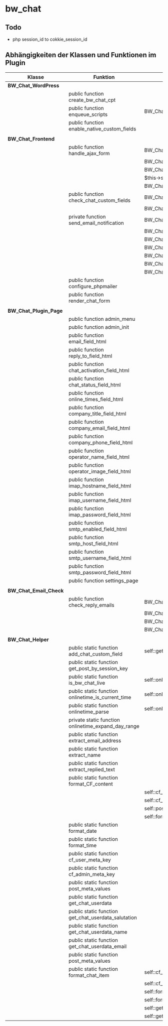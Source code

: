 # bw_chat

## Todo 
- php session_id to cokkie_session_id 


## Abhängigkeiten der Klassen und Funktionen im Plugin

| Klasse              | Funktion                            | Abhängigkeiten                          |
|---------------------|-------------------------------------|-----------------------------------------|
| **BW_Chat_WordPress** |                                     |                                         |
|                     | public function create_bw_chat_cpt  |                                         |
|                     | public function enqueue_scripts     | BW_Chat_Helper::get_post_by_session_key |
|                     | public function enable_native_custom_fields |                                 |
|                     |                                     |                                         |
|  **BW_Chat_Frontend** |                                     |                                         |
|                     | public function handle_ajax_form    | BW_Chat_Helper::get_post_by_session_key |
|                     |                                     | BW_Chat_Helper::cf_user_meta_key        |
|                     |                                     | BW_Chat_Helper::add_chat_custom_field   |
|                     |                                     | $this->send_email_notification          |
|                     |                                     | BW_Chat_Helper::format_CF_content       |
|                     | public function check_chat_custom_fields | BW_Chat_Helper::get_post_by_session_key |
|                     |                                     | BW_Chat_Helper::format_CF_content       |
|                     | private function send_email_notification | BW_Chat_Helper::extract_email_address   |
|                     |                                     | BW_Chat_Helper::extract_name            |
|                     |                                     | BW_Chat_Helper::get_post_by_session_key |
|                     |                                     | BW_Chat_Helper::cf_admin_meta_key       |
|                     |                                     | BW_Chat_Helper::cf_user_meta_key        |
|                     |                                     | BW_Chat_Helper::format_time             |
|                     |                                     | BW_Chat_Helper::format_date             |
|                     | public function configure_phpmailer |                                         |
|                     | public function render_chat_form    |                                         |
|                     |                                     |                                         |
| **BW_Chat_Plugin_Page** |                                     |                                         |
|                     | public function admin_menu          |                                         |
|                     | public function admin_init          |                                         |
|                     | public function email_field_html    |                                         |
|                     | public function reply_to_field_html    |                                         |
|                     | public function chat_activation_field_html    |                                         |
|                     | public function chat_status_field_html   |                                         |
|                     | public function online_times_field_html    |                                         |
|                     | public function company_title_field_html   |                                         |
|                     | public function company_email_field_html    |                                         |
|                     | public function company_phone_field_html    |                                         |
|                     | public function operator_name_field_html   |                                         |
|                     | public function operator_image_field_html    |                                         |
|                     | public function imap_hostname_field_html    |                                         |
|                     | public function imap_username_field_html   |                                         |
|                     | public function imap_password_field_html    |                                         |
|                     | public function smtp_enabled_field_html    |                                         |
|                     | public function smtp_host_field_html    |                                         |
|                     | public function smtp_username_field_html    |                                         |
|                     | public function smtp_password_field_html    |                                         |
|                     | public function settings_page       |                                         |
|                     |                                     |                                         |
| **BW_Chat_Email_Check** |                                     |                                         |
|                     | public function check_reply_emails  | BW_Chat_Helper::extract_replied_text    |
|                     |                                     | BW_Chat_Helper::get_post_by_session_key |
|                     |                                     | BW_Chat_Helper::cf_admin_meta_key       |
|                     |                                     | BW_Chat_Helper::add_chat_custom_field   |
|                     |                                     |                                         |
| **BW_Chat_Helper**   |                                     |                                         |
|                     |  public static function add_chat_custom_field |   self::get_post_by_session_key   |
|                     |  public static function get_post_by_session_key |                                         |
|                     |  public static function is_bw_chat_live         |    self::onlinetime_is_current_time   |
|                     |  public static function onlinetime_is_current_time  |  self::onlinetime_parse   |
|                     |  public static function onlinetime_parse          | self::onlinetime_expand_day_range |
|                     |  private static function onlinetime_expand_day_range  |                                         |
|                     |  public static function extract_email_address   |                                         |
|                     |  public static function extract_name  |                                         |
|                     |  public static function extract_replied_text   |                                         |
|                     | public static function format_CF_content       |                                         |
|                     |                                     |  self::cf_user_meta_key      |
|                     |                                     |  self::cf_admin_meta_key      |
|                     |                                     |  self::post_meta_values      |
|                     |                                     |  self::format_chat_item      |
|                     | public static function format_date   |                                         |
|                     | public static function format_time   |                                         |
|                     | public static function cf_user_meta_key |                                         |
|                     | public static function cf_admin_meta_key |                                         |
|                     | public static function post_meta_values |                            |
|                     | public static function get_chat_userdata |                            |
|                     | public static function get_chat_userdata_salutation |                            |
|                     | public static function get_chat_userdata_name |                            |
|                     | public static function get_chat_userdata_email |                            |
|                     | public static function post_meta_values |                            |
|                     | public static function format_chat_item | self::cf_user_meta_key        |
|                     |                                     | self::cf_admin_meta_key       |
|                     |                                     | self::format_time             |
|                     |                                     | self::format_date             |
|                     |                                     | self::get_chat_userdata_name             |
|                     |                                     | self::get_chat_type             |
